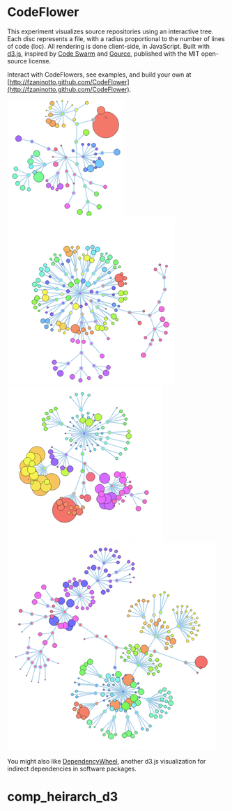 CodeFlower
==========

This experiment visualizes source repositories using an interactive tree. Each disc represents a file, with a radius proportional to the number of lines of code (loc). All rendering is done client-side, in JavaScript. Built with <a href="https://github.com/mbostock/d3">d3.js</a>, inspired by <a href="https://code.google.com/p/codeswarm/">Code Swarm</a> and <a href="https://code.google.com/p/gource/">Gource</a>, published with the MIT open-source license.

Interact with CodeFlowers, see examples, and build your own at [http://fzaninotto.github.com/CodeFlower](http://fzaninotto.github.com/CodeFlower).

![fzaninotto/uptime](./images/uptime.png)
![fzaninotto/faker](./images/faker.png)
![jquery/jquery](./images/jquery.png)
![fabpot/twig](./images/twig.png)

You might also like [DependencyWheel](https://github.com/fzaninotto/DependencyWheel), another d3.js visualization for indirect dependencies in software packages.
# comp_heirarch_d3
